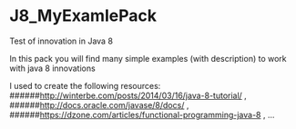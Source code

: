# J8_MyExamlePack
Test of innovation in Java 8

In this pack you will find many simple examples (with description) to work with java 8 innovations

I used to create the following resources:
######http://winterbe.com/posts/2014/03/16/java-8-tutorial/ ,
######http://docs.oracle.com/javase/8/docs/ ,
######https://dzone.com/articles/functional-programming-java-8 ,
...


